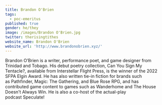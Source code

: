 ```yaml
---
title: Brandon O'Brien
tags:
  - poc-emeritus
published: true
gender: he/they
image: /images/Brandon O'Brien.jpg
twitter: therisingtithes
website_name: Brandon O'Brien
website_url: 'http://www.brandonobrien.xyz/'
---
```


Brandon O’Brien is a writer, performance poet, and game designer from Trinidad and Tobago. His debut poetry collection, Can You Sign My Tentacle?, available from Interstellar Flight Press, is the winner of the 2022 SFPA Elgin Award. He has also written tie-in fiction for brands such as Pathfinder, Magic: The Gathering, and Blue Rose RPG, and has contributed game content to games such as Wanderhome and The House Doesn't Always Win. He is also a co-host of the actual-play podcast Speculate!
